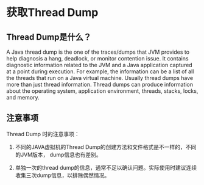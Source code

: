 获取Thread Dump
==============

## Thread Dump是什么？

A Java thread dump is the one of the traces/dumps that JVM provides to help diagnosis a hang, deadlock, or monitor contention issue. It contains diagnostic information related to the JVM and a Java application captured at a point during execution. For example, the information can be a list of all the threads that run on a Java virtual machine. Usually thread dumps have more than just thread information. Thread dumps can produce information about the operating system, application environment, threads, stacks, locks, and memory. 

## 注意事项

Thread Dump 时的注意事项：

1. 不同的JAVA虚拟机的Thread Dump的创建方法和文件格式是不一样的，不同的JVM版本， dump信息也有差别。

2. 单独一次的thread dump的信息，通常不足以确认问题。实际使用时建议连续收集三次dump信息，以排除偶然情况。